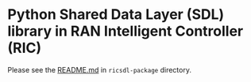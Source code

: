# Python Shared Data Layer (SDL) library in RAN Intelligent Controller (RIC)

Please see the [README.md](./ricsdl-package/README.md) in `ricsdl-package` directory.
